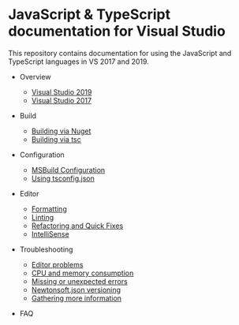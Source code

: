 # JavaScript & TypeScript documentation for Visual Studio

This repository contains documentation for using the JavaScript and TypeScript languages in VS 2017 and 2019.

- Overview
    - [Visual Studio 2019](articles/index-2019.md)
    - [Visual Studio 2017](articles/index.md)


- Build
    - [Building via Nuget](articles/build/nuget.md)
    - [Building via tsc](articles/build/nuget.md)

- Configuration
    - [MSBuild Configuration](articles/configuration/msbuild.md)
    - [Using tsconfig.json](articles/configuration/tsconfig.md)

- Editor
    - [Formatting](articles/editor/formatting.md)
    - [Linting](articles/editor/linting.md)
    - [Refactoring and Quick Fixes](articles/editor/refactoring.md)
    - [IntelliSense](articles/editor/intellisense.md)

- Troubleshooting
    - [Editor problems](articles/troubleshooting/editorProblems.md)
    - [CPU and memory consumption](articles/troubleshooting/resourceProblems.md)
    - [Missing or unexpected errors](articles/troubleshooting/diagnostics.md)
    - [Newtonsoft.json versioning](articles/troubleshooting/newtonsoft.md)
    - [Gathering more information](articles/troubleshooting/index.md)

- FAQ
